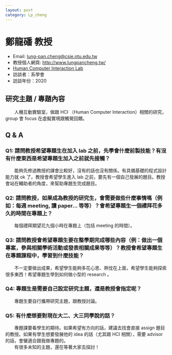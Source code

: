```yaml
---
layout: post
category: Lp_cheng
---
```


# 鄭龍磻 教授

- Email: lung-pan.cheng@csie.ntu.edu.tw
- 教授個人網頁: <http://www.lungpancheng.tw/>
- [Human Computer Interaction Lab](https://ntuhci.org/)
- 訪談者：系學會
- 訪談年份：2020

## 研究主題 / 專題內容

&emsp;&emsp;人機互動實驗室，做跟 HCI （Human Computer Interaction）相關的研究，group 會 focus 在虛擬實境跟觸覺回饋。

## Q & A

### Q1: 請問教授希望專題生在加入 lab 之前，先學會什麼前製技能？有沒有什麼東西是希望專題生加入之前就先接觸？

&emsp;&emsp;能夠先修過教授的課會比較好，沒有的話也沒有關係。有具備基礎的程式設計能力就 ok 了。教授會希望學生進入 lab 之前，要先有一個自己發展的題目。教授會站在輔助者的角度，來幫助專題生完成題目。

### Q2: 請問教授，如果成為教授的研究生，會需要做些什麼事情嗎（例如：每週 meeting, 讀 paper... 等等）？會希望專題生一個禮拜花多久的時間在專題上？

&emsp;&emsp;每個禮拜期望花九個小時在專題上（包括 meeting 的時間）。

### Q3: 請問教授會希望專題生要在整學期完成哪些內容（例：做出一個專案，參與相關學術活動或發表相關成果等等）？教授會希望專題生在專題課程中，學習到什麼技能？

&emsp;&emsp;不一定要做出成果，希望學生能夠多花心思、熱忱在上面，希望學生能夠探索很多東西！希望專題生學到如何做小型的 research 。

### Q4: 專題生是需要自己設定研究主題，還是教授會指定呢？

&emsp;&emsp;專題生要自行攜帶研究主題，跟教授討論。

### Q5: 有什麼想要對現在大二、大三同學說的話？

&emsp;&emsp;專題課要看學生的期待。如果希望有方向的話，建議去找會直接 assign 題目的教授。如果有學生想要發展他的 idea 的話（尤其跟 HCI 相關），需要 advisor 的話，會蠻適合跟我做專題的。
<br>&emsp;&emsp;有很多未知的主題，還在等著大家去探討！
